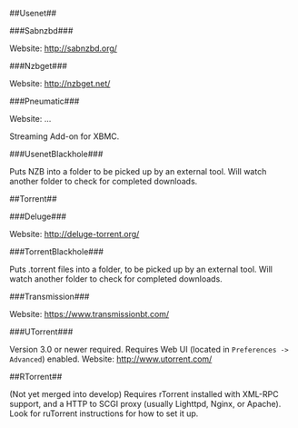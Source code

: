 ##Usenet##

###Sabnzbd###

Website: http://sabnzbd.org/

###Nzbget###

Website: http://nzbget.net/

###Pneumatic###

Website: ...

Streaming Add-on for XBMC.

###UsenetBlackhole###

Puts NZB into a folder to be picked up by an external tool.
Will watch another folder to check for completed downloads.

##Torrent##

###Deluge###

Website: http://deluge-torrent.org/

###TorrentBlackhole###

Puts .torrent files into a folder, to be picked up by an external tool.
Will watch another folder to check for completed downloads.

###Transmission###

Website: https://www.transmissionbt.com/

###UTorrent###

Version 3.0 or newer required. Requires Web UI (located in `Preferences -> Advanced`) enabled.
Website: http://www.utorrent.com/

##RTorrent##

(Not yet merged into develop)
Requires rTorrent installed with XML-RPC support, and a HTTP to SCGI proxy (usually Lighttpd, Nginx, or Apache). Look for ruTorrent instructions for how to set it up.